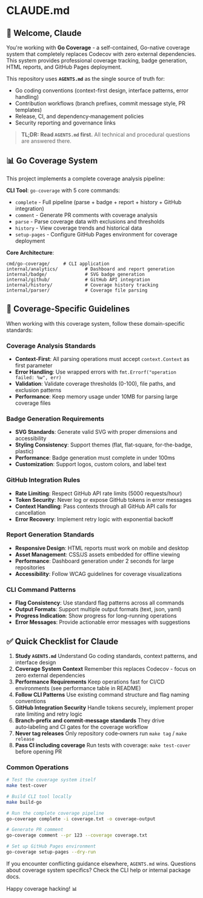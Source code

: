 # CLAUDE.md

## 🤖 Welcome, Claude

You're working with **Go Coverage** - a self-contained, Go-native coverage system that completely replaces Codecov with zero external dependencies. This system provides professional coverage tracking, badge generation, HTML reports, and GitHub Pages deployment.

This repository uses **`AGENTS.md`** as the single source of truth for:

* Go coding conventions (context-first design, interface patterns, error handling)
* Contribution workflows (branch prefixes, commit message style, PR templates)
* Release, CI, and dependency‑management policies
* Security reporting and governance links

> **TL;DR:** **Read `AGENTS.md` first.**
> All technical and procedural questions are answered there.

## 📊 Go Coverage System

This project implements a complete coverage analysis pipeline:

**CLI Tool**: `go-coverage` with 5 core commands:
- `complete` - Full pipeline (parse + badge + report + history + GitHub integration)
- `comment` - Generate PR comments with coverage analysis
- `parse` - Parse coverage data with exclusions and thresholds
- `history` - View coverage trends and historical data
- `setup-pages` - Configure GitHub Pages environment for coverage deployment

**Core Architecture**:
```
cmd/go-coverage/     # CLI application
internal/analytics/          # Dashboard and report generation
internal/badge/              # SVG badge generation
internal/github/             # GitHub API integration
internal/history/            # Coverage history tracking
internal/parser/             # Coverage file parsing
```

## 🎯 Coverage-Specific Guidelines

When working with this coverage system, follow these domain-specific standards:

### **Coverage Analysis Standards**
- **Context-First**: All parsing operations must accept `context.Context` as first parameter
- **Error Handling**: Use wrapped errors with `fmt.Errorf("operation failed: %w", err)`
- **Validation**: Validate coverage thresholds (0-100), file paths, and exclusion patterns
- **Performance**: Keep memory usage under 10MB for parsing large coverage files

### **Badge Generation Requirements**
- **SVG Standards**: Generate valid SVG with proper dimensions and accessibility
- **Styling Consistency**: Support themes (flat, flat-square, for-the-badge, plastic)
- **Performance**: Badge generation must complete in under 100ms
- **Customization**: Support logos, custom colors, and label text

### **GitHub Integration Rules**
- **Rate Limiting**: Respect GitHub API rate limits (5000 requests/hour)
- **Token Security**: Never log or expose GitHub tokens in error messages
- **Context Handling**: Pass contexts through all GitHub API calls for cancellation
- **Error Recovery**: Implement retry logic with exponential backoff

### **Report Generation Standards**
- **Responsive Design**: HTML reports must work on mobile and desktop
- **Asset Management**: CSS/JS assets embedded for offline viewing
- **Performance**: Dashboard generation under 2 seconds for large repositories
- **Accessibility**: Follow WCAG guidelines for coverage visualizations

### **CLI Command Patterns**
- **Flag Consistency**: Use standard flag patterns across all commands
- **Output Formats**: Support multiple output formats (text, json, yaml)
- **Progress Indication**: Show progress for long-running operations
- **Error Messages**: Provide actionable error messages with suggestions

## ✅ Quick Checklist for Claude

1. **Study `AGENTS.md`**
   Understand Go coding standards, context patterns, and interface design
2. **Coverage System Context**
   Remember this replaces Codecov - focus on zero external dependencies
3. **Performance Requirements**
   Keep operations fast for CI/CD environments (see performance table in README)
4. **Follow CLI Patterns**
   Use existing command structure and flag naming conventions
5. **GitHub Integration Security**
   Handle tokens securely, implement proper rate limiting and retry logic
6. **Branch‑prefix and commit‑message standards**
   They drive auto‑labeling and CI gates for the coverage workflow
7. **Never tag releases**
   Only repository code‑owners run `make tag` / `make release`
8. **Pass CI including coverage**
   Run tests with coverage: `make test-cover` before opening PR

### **Common Operations**

```bash
# Test the coverage system itself
make test-cover

# Build CLI tool locally
make build-go

# Run the complete coverage pipeline
go-coverage complete -i coverage.txt -o coverage-output

# Generate PR comment
go-coverage comment --pr 123 --coverage coverage.txt

# Set up GitHub Pages environment
go-coverage setup-pages --dry-run
```

If you encounter conflicting guidance elsewhere, `AGENTS.md` wins.
Questions about coverage system specifics? Check the CLI help or internal package docs.

Happy coverage hacking! 📊
